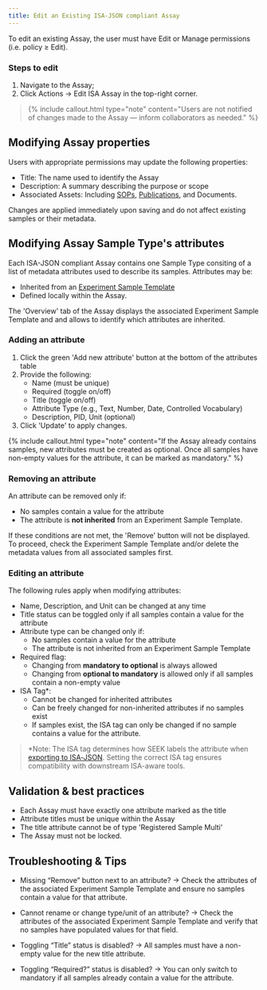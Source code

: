 ```yaml
---
title: Edit an Existing ISA-JSON compliant Assay
---
```



To edit an existing Assay, the user must have Edit or Manage permissions (i.e. policy ≥ Edit).

### Steps to edit

1. Navigate to the Assay;
2. Click Actions → Edit ISA Assay in the top-right corner.

> {% include callout.html type="note" content="Users are not notified of changes made to the Assay — inform collaborators as needed." %}

## Modifying Assay properties

Users with appropriate permissions may update the following properties:

- Title: The name used to identify the Assay
- Description: A summary describing the purpose or scope
- Associated Assets: Including [SOPs](sops), [Publications](publications), and Documents.

Changes are applied immediately upon saving and do not affect existing samples or their metadata.

## Modifying Assay Sample Type's attributes

Each ISA-JSON compliant Assay contains one Sample Type consiting of a list of metadata attributes used to describe its samples. Attributes may be:

- Inherited from an [Experiment Sample Template](isajson-templates)
- Defined locally within the Assay.

The 'Overview' tab of the Assay displays the associated Experiment Sample Template and and allows to identify which attributes are inherited.

### Adding an attribute
1. Click the green 'Add new attribute' button at the bottom of the attributes table
2. Provide the following:
   - Name (must be unique)
   - Required (toggle on/off)
   - Title (toggle on/off)
   - Attribute Type (e.g., Text, Number, Date, Controlled Vocabulary)
   - Description, PID, Unit (optional)
3. Click 'Update' to apply changes.

{% include callout.html type="note" content="If the Assay already contains samples, new attributes must be created as optional. Once all samples have non-empty values for the attribute, it can be marked as mandatory." %}

### Removing an attribute

An attribute can be removed only if:

- No samples contain a value for the attribute
- The attribute is **not inherited** from an Experiment Sample Template.

If these conditions are not met, the 'Remove' button will not be displayed. To proceed, check the Experiment Sample Template and/or delete the metadata values from all associated samples first.

### Editing an attribute

The following rules apply when modifying attributes:

- Name, Description, and Unit can be changed at any time
- Title status can be toggled only if all samples contain a value for the attribute
- Attribute type can be changed only if:
  - No samples contain a value for the attribute
  - The attribute is not inherited from an Experiment Sample Template
- Required flag:
  - Changing from **mandatory to optional** is always allowed
  - Changing from **optional to mandatory** is allowed only if all samples contain a non-empty value
- ISA Tag*:
  - Cannot be changed for inherited attributes
  - Can be freely changed for non-inherited attributes if no samples exist
  - If samples exist, the ISA tag can only be changed if no sample contains a value for the attribute.

> *Note: The ISA tag determines how SEEK labels the attribute when [exporting to ISA‑JSON](exporting-experiments-as-isajson). Setting the correct ISA tag ensures compatibility with downstream ISA-aware tools.

## Validation & best practices

- Each Assay must have exactly one attribute marked as the title
- Attribute titles must be unique within the Assay
- The title attribute cannot be of type 'Registered Sample Multi'
- The Assay must not be locked.

## Troubleshooting & Tips

- Missing “Remove” button next to an attribute?
  → Check the attributes of the associated Experiment Sample Template and ensure no samples contain a value for that attribute.

- Cannot rename or change type/unit of an attribute? 
  → Check the attributes of the associated Experiment Sample Template and verify that no samples have populated values for that field.

- Toggling “Title” status is disabled?
  → All samples must have a non-empty value for the new title attribute.

- Toggling “Required?” status is disabled?
  → You can only switch to mandatory if all samples already contain a value for the attribute.
